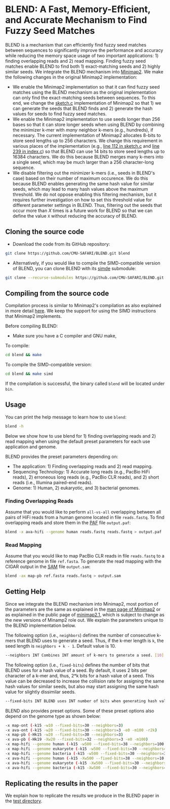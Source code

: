 # BLEND: A Fast, Memory-Efficient, and Accurate Mechanism to Find Fuzzy Seed Matches

BLEND is a mechanism that can efficiently find fuzzy seed matches between sequences to significantly improve the performance and accuracy while reducing the memory space usage of two important applications: 1) finding overlapping reads and 2) read mapping. Finding fuzzy seed matches enable BLEND to find both 1) exact-matching seeds and 2) highly similar seeds. We integrate the BLEND mechanism into [Minimap2](https://github.com/lh3/minimap2/tree/7358a1ead1adfa89a2d3d0e72ffddd05732f9850). We make the following changes in the original Minimap2 implementation:

- We enable the Minimap2 implementation so that it can find fuzzy seed matches using the BLEND mechanism as the original implementation can only find the exact-matching seeds between sequences. To this end, we change the [sketch.c](https://github.com/lh3/minimap2/blob/7358a1ead1adfa89a2d3d0e72ffddd05732f9850/sketch.c) implementation of Minimap2 so that 1) we can generate the seeds that BLEND finds and 2) generate the hash values for seeds to find fuzzy seed matches.
- We enable the Minimap2 implementation to use seeds longer than 256 bases so that it can store longer seeds when using BLEND by combining the minimizer k-mer with *many* neighbor k-mers (e.g., hundreds), if necessary. The current implementation of Minimap2 allocates 8-bits to store seed lengths up to 256 characters. We change this requirement in various places of the implementation (e.g., [line 112 in sketch.c](https://github.com/lh3/minimap2/blob/7358a1ead1adfa89a2d3d0e72ffddd05732f9850/sketch.c#L112) and [line 239 in index.c](https://github.com/lh3/minimap2/blob/7358a1ead1adfa89a2d3d0e72ffddd05732f9850/index.c#L239)) so that BLEND can use 14 bits to store seed lengths up to 16384 characters. We do this because BLEND merges many k-mers into a single seed, which may be much larger than a 256 character-long sequence.
- We disable filtering out the minimizer k-mers (i.e., seeds in BLEND's case) based on their number of maximum occurence. We do this because BLEND enables generating the same hash value for similar seeds, which may lead to many hash values above the maximum threshold. We do not oppose enabling this filtering mechanism, but it requires further investigation on how to set this threshold value for different parameter settings in BLEND. Thus, filtering out the seeds that occur more than *X* times is a future work for BLEND so that we can define the value `X` without reducing the accuracy of BLEND.  

## Cloning the source code

* Download the code from its GitHub repository:

```bash
git clone https://github.com/CMU-SAFARI/BLEND.git blend
```

* Alternatively, if you would like to compile the SIMD-compatible version of BLEND, you can clone BLEND with its [simde](https://github.com/simd-everywhere/simde) submodule:

```bash
git clone --recurse-submodules https://github.com/CMU-SAFARI/BLEND.git blend
```

## Compiling from the source code

Compilation process is similar to Minimap2's compilation as also explained in more detail [here](https://github.com/lh3/minimap2/tree/7358a1ead1adfa89a2d3d0e72ffddd05732f9850#installation). We keep the support for using the SIMD instructions that Minimap2 implements.

Before compiling BLEND:

* Make sure you have a C compiler and GNU make, 

To compile:

```bash
cd blend && make
```

To compile the SIMD-compatible version:

```bash
cd blend && make simd
```

If the compilation is successful, the binary called `blend` will be located under `bin`.

## Usage

You can print the help message to learn how to use `blend`:

```bash
blend -h
```

Below we show how to use blend for 1) finding overlapping reads and 2) read mapping when using the default preset parameters for each use application and genome.

BLEND provides the preset parameters depending on:

* The application: 1) Finding overlapping reads and 2) read mapping.
* Sequencing Technology: 1) Accurate long reads (e.g., PacBio HiFi reads), 2) erroneous long reads (e.g., PacBio CLR reads), and 2) short reads (i.e., Illumina paired-end reads).
* Genome: 1) Human, 2) eukaryotic, and 3) bacterial genomes. 

### Finding Overlapping Reads

Assume that you would like to perform `all-vs-all` overlapping between all pairs of HiFi reads from a human genome located in file `reads.fastq`. To find overlapping reads and store them in the [PAF](https://github.com/lh3/miniasm/blob/master/PAF.md) file `output.paf`:

```bash
blend -x ava-hifi --genome human reads.fastq reads.fastq > output.paf
```

### Read Mapping

Assume that you would like to map PacBio CLR reads in file `reads.fastq` to a reference genome in file `ref.fasta`. To generate the read mapping with the CIGAR output in the [SAM](https://samtools.github.io/hts-specs/SAMv1.pdf) file `output.sam`:

```bash
blend -ax map-pb ref.fasta reads.fastq > output.sam
```

## Getting Help

Since we integrate the BLEND mechanism into Minimap2, most portion of the parameters are the same as explained in the [man page of Minimap2](https://github.com/lh3/minimap2/blob/7358a1ead1adfa89a2d3d0e72ffddd05732f9850/minimap2.1) or as explained in the public page of [minimap2.1](https://lh3.github.io/minimap2/minimap2.html), which is subject to change as the new versions of Minamp2 role out. We explain the parameters unique to the BLEND implementation below. 

The following option (i.e., `neighbors`) defines the number of consecutive k-mers that BLEND uses to generate a seed. Thus, if the k-mer length is `k`, the seed length is `neighbors + k - 1`. Default value is 10.
```bash
--neighbors INT Combines INT amount of k-mers to generate a seed. [10]
```

The following option (i.e., `fixed-bits`) defines the number of bits that BLEND uses for a hash value of a seed. By default, it uses 2 bits per character of a k-mer and, thus, 2*k bits for a hash value of a seed. This value can be decreased to increase the collision rate for assigning the same hash values for similar seeds, but also may start assigning the same hash value for slightly dissimilar seeds. 
```bash
--fixed-bits INT BLEND uses INT number of bits when generating hash values of seeds rather than using 2*k number of bits. Useful when collision rate needs to be decreased than 2*k bits. Setting this option to 0 uses 2*k bits for hash values. [0].
```

BLEND also provides preset options. Some of these preset options also depend on the genome type as shown below:

```bash
-x map-ont (-k15 -w10 --fixed-bits=30 --neighbors=3)
-x ava-ont (-k15 -w20 --fixed-bits=30 --neighbors=3 -e0 -m100 -r2k)
-x map-pb (-Hk15 -w20 --fixed-bits=30 --neighbors=3)
-x ava-pb (-Hk19 -Xw20 --fixed-bits=32 --neighbors=3 -e0 -m100)
-x map-hifi --genome human (-k15 -w500 --fixed-bits=38 --neighbors=100 -U50,500 -g10k -A1 -B4 -O6,26 -E2,1 -s200)
-x map-hifi --genome eukaryote (-k15 -w500 --fixed-bits=30 --neighbors=5 -U50,500 -g10k -A1 -B4 -O6,26 -E2,1 -s200)
-x map-hifi --genome bacteria (-k15 -w500 --fixed-bits=30 --neighbors=3 -U50,500 -g10k -A1 -B4 -O6,26 -E2,1 -s200)
-x ava-hifi --genome human (-k15 -Xw500 --fixed-bits=38 --neighbors=10 -e0 -m100)
-x ava-hifi --genome eukaryote (-k15 -Xw500 --fixed-bits=30 --neighbors=10 -e0 -m100)
-x ava-hifi --genome bacteria (-k15 -Xw500 --fixed-bits=30 --neighbors=5 -e0 -m100)
```

## Replicating the results in the paper

We explain how to replicate the results we produce in the BLEND paper in the [test directory](test/README.md).

